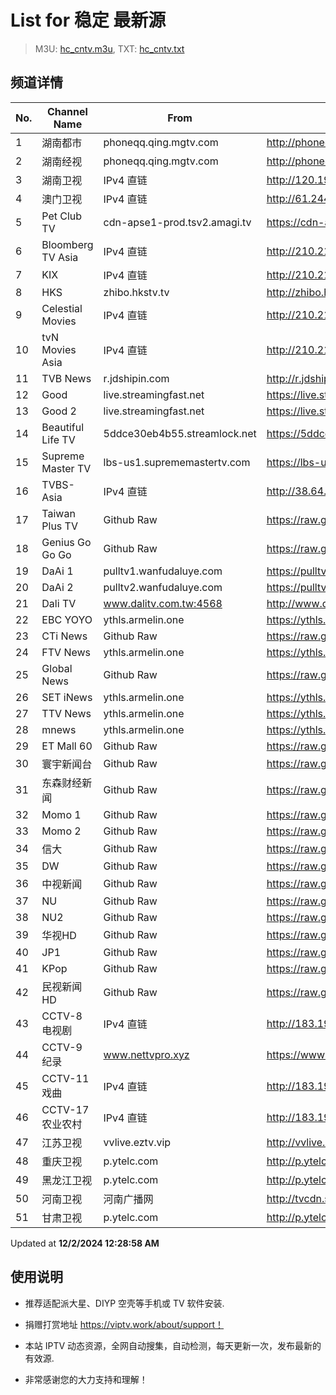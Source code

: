 # List for **稳定 最新源**

> M3U: [hc_cntv.m3u](./hc_cntv.m3u ), TXT: [hc_cntv.txt](./txt/hc_cntv.txt )

## 频道详情

| No. | Channel Name | From | Source |
| --- | ------------ | ---- | ------ |
| 1 | 湖南都市 | phoneqq.qing.mgtv.com | <http://phoneqq.qing.mgtv.com/nn_live/nn_x64/dWlwPTEwMy4zOS4yMjYuMTAwJnFpZD0mY2RuZXhfaWQ9cXFfcGhvbmVfbGl2ZSZzPTk4OWI1ODdmMThkNTE2NTE2ZTdjNjVhYmExYzU1YTQ5JnVpZD0mdXVpZD0xYjBhYWJjOTQzZTNlODFkMDBlMDBhZjdmYTk5Yjk0OC02NzI3ZTI2NCZ2PTImYXM9MCZlcz0xNzMzMDQ4NDIw/HNDSMPP360.m3u8> |
| 2 | 湖南经视 | phoneqq.qing.mgtv.com | <http://phoneqq.qing.mgtv.com/nn_live/nn_x64/dWlwPTEwMy4zOS4yMjYuMTAwJnFpZD0mY2RuZXhfaWQ9cXFfcGhvbmVfbGl2ZSZzPTEyMmQ3YjUyYjViNTYyNDk5Y2E4ZjIwYTMxZjFiOWVkJnVpZD0mdXVpZD1iYmQ5NGVhNGFlMjRjMzFiNjE5Mzg0MWFlMmFlOGUxMi02NzI3ZTI2NCZ2PTImYXM9MCZlcz0xNzMzMDUzODQy/HNJSMPP360.m3u8> |
| 3 | 湖南卫视 | IPv4 直链 | <http://120.196.232.43:8088/rrs03.hw.gmcc.net/PLTV/651/224/3221226698/1.m3u8> |
| 4 | 澳门卫视 | IPv4 直链 | <http://61.244.22.4/ch1/ch1.live/playlist.m3u8> |
| 5 | Pet Club TV | cdn-apse1-prod.tsv2.amagi.tv | <https://cdn-apse1-prod.tsv2.amagi.tv/linear/amg01076-lightningintern-petclub-samsungnz/playlist.m3u8> |
| 6 | Bloomberg TV Asia | IPv4 直链 | <http://210.210.155.37/dr9445/h/h03/index.m3u8> |
| 7 | KIX | IPv4 直链 | <http://210.210.155.37/dr9445/h/h07/index.m3u8> |
| 8 | HKS | zhibo.hkstv.tv | <http://zhibo.hkstv.tv/livestream/mutfysrq/playlist.m3u8> |
| 9 | Celestial Movies | IPv4 直链 | <http://210.210.155.37/dr9445/h/h14/index.m3u8> |
| 10 | tvN Movies Asia | IPv4 直链 | <http://210.210.155.37/dr9445/h/h21/index.m3u8> |
| 11 | TVB News | r.jdshipin.com | <http://r.jdshipin.com/CkuBd> |
| 12 | Good | live.streamingfast.net | <https://live.streamingfast.net/osmflivech1.m3u8> |
| 13 | Good 2 | live.streamingfast.net | <https://live.streamingfast.net/osmflivech2.m3u8> |
| 14 | Beautiful Life TV | 5ddce30eb4b55.streamlock.net | <https://5ddce30eb4b55.streamlock.net/bltvhd/bltv1/playlist.m3u8> |
| 15 | Supreme Master TV | lbs-us1.suprememastertv.com | <https://lbs-us1.suprememastertv.com/720p.m3u8> |
| 16 | TVBS-Asia | IPv4 直链 | <http://38.64.72.148/hls/modn/list/4005/playlist.m3u8> |
| 17 | Taiwan Plus TV | Github Raw | <https://raw.githubusercontent.com/ChiSheng9/iptv/master/TV78.m3u8> |
| 18 | Genius Go Go Go | Github Raw | <https://raw.githubusercontent.com/ChiSheng9/iptv/master/TV26.m3u8> |
| 19 | DaAi 1 | pulltv1.wanfudaluye.com | <https://pulltv1.wanfudaluye.com/live/tv1.m3u8> |
| 20 | DaAi 2 | pulltv2.wanfudaluye.com | <https://pulltv2.wanfudaluye.com/live/tv2.m3u8> |
| 21 | Dali TV | www.dalitv.com.tw:4568 | <http://www.dalitv.com.tw:4568/live/dali/index.m3u8> |
| 22 | EBC YOYO | ythls.armelin.one | <https://ythls.armelin.one/channel/UCiWRSesvSYmY7YOyz0tv_zQ.m3u8> |
| 23 | CTi News | Github Raw | <https://raw.githubusercontent.com/ChiSheng9/iptv/master/TV28.m3u8> |
| 24 | FTV News | ythls.armelin.one | <https://ythls.armelin.one/channel/UC2VmWn8dAqkzlQqvy02E1PA.m3u8> |
| 25 | Global News | Github Raw | <https://raw.githubusercontent.com/ChiSheng9/iptv/master/TV02.m3u8> |
| 26 | SET iNews | ythls.armelin.one | <https://ythls.armelin.one/channel/UCoNYj9OFHZn3ACmmeRCPwbA.m3u8> |
| 27 | TTV News | ythls.armelin.one | <https://ythls.armelin.one/channel/UC8ROUUjHzEQm-ndb69CX8Ww.m3u8> |
| 28 | mnews | ythls.armelin.one | <https://ythls.armelin.one/channel/UC4LjkybVKXCDlneVXlKAbmw.m3u8> |
| 29 | ET Mall 60 | Github Raw | <https://raw.githubusercontent.com/ChiSheng9/iptv/master/TV18.m3u8> |
| 30 | 寰宇新闻台 | Github Raw | <https://raw.githubusercontent.com/ChiSheng9/iptv/master/TV02.m3u8> |
| 31 | 东森财经新闻 | Github Raw | <https://raw.githubusercontent.com/ChiSheng9/iptv/master/TV03.m3u8> |
| 32 | Momo 1 | Github Raw | <https://raw.githubusercontent.com/ChiSheng9/iptv/master/TV04.m3u8> |
| 33 | Momo 2 | Github Raw | <https://raw.githubusercontent.com/ChiSheng9/iptv/master/TV05.m3u8> |
| 34 | 信大 | Github Raw | <https://raw.githubusercontent.com/ChiSheng9/iptv/master/TV07.m3u8> |
| 35 | DW | Github Raw | <https://raw.githubusercontent.com/ChiSheng9/iptv/master/TV08.m3u8> |
| 36 | 中视新闻 | Github Raw | <https://raw.githubusercontent.com/ChiSheng9/iptv/master/TV09.m3u8> |
| 37 | NU | Github Raw | <https://raw.githubusercontent.com/ChiSheng9/iptv/master/TV10.m3u8> |
| 38 | NU2 | Github Raw | <https://raw.githubusercontent.com/ChiSheng9/iptv/master/TV14.m3u8> |
| 39 | 华视HD | Github Raw | <https://raw.githubusercontent.com/ChiSheng9/iptv/master/TV12.m3u8> |
| 40 | JP1 | Github Raw | <https://raw.githubusercontent.com/ChiSheng9/iptv/master/TV15.m3u8> |
| 41 | KPop | Github Raw | <https://raw.githubusercontent.com/ChiSheng9/iptv/master/TV16.m3u8> |
| 42 | 民视新闻HD | Github Raw | <https://raw.githubusercontent.com/ChiSheng9/iptv/master/TV17.m3u8> |
| 43 | CCTV-8 电视剧 | IPv4 直链 | <http://183.196.25.171:808/hls/77/index.m3u8> |
| 44 | CCTV-9 纪录 | www.nettvpro.xyz | <https://www.nettvpro.xyz/player/videojs.php?url=http://123.184.28.3/hlslive-tx-cdn.ysp.cctv.cn/012/2024078603.m3u8> |
| 45 | CCTV-11 戏曲 | IPv4 直链 | <http://183.196.25.171:808/hls/11/index.m3u8> |
| 46 | CCTV-17 农业农村 | IPv4 直链 | <http://183.196.25.171:808/hls/93/index.m3u8> |
| 47 | 江苏卫视 | vvlive.eztv.vip | <http://vvlive.eztv.vip/hwsstnew/hwsstnew.m3u8?auth_key=1710810832-0-0-70d15b6eab3c5342adefba848a4d9067> |
| 48 | 重庆卫视 | p.ytelc.com | <http://p.ytelc.com/videojs.php?id=https://sjlivecdn9.cbg.cn/202412011243/app_2/_definst_/ls_2.stream/chunklist.m3u8> |
| 49 | 黑龙江卫视 | p.ytelc.com | <http://p.ytelc.com/videojs.php?id=https://idclive.hljtv.com:4430/live/hljws_own.m3u8> |
| 50 | 河南卫视 | 河南广播网 | <http://tvcdn.stream3.hndt.com/tv/65c4a6d5017e1000b2b6ea2500000000_transios/playlist.m3u8?wsSecret=d4af1de074e03f6d8b257eff3536fdeb&wsTime=1733035771> |
| 51 | 甘肃卫视 | p.ytelc.com | <http://p.ytelc.com/videojs.php?id=https://hls.gstv.com.cn/49048r/6e1sy2.m3u8> |

Updated at **12/2/2024 12:28:58 AM**

## 使用说明

- 推荐适配派大星、DIYP 空壳等手机或 TV 软件安装.

- 捐赠打赏地址 <https://viptv.work/about/support！>

- 本站 IPTV 动态资源，全网自动搜集，自动检测，每天更新一次，发布最新的有效源.

- 非常感谢您的大力支持和理解！
